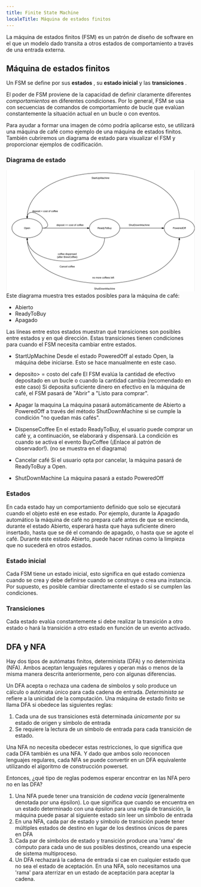 ```yaml
---
title: Finite State Machine
localeTitle: Máquina de estados finitos
---
```

La máquina de estados finitos (FSM) es un patrón de diseño de software en el que un modelo dado transita a otros estados de comportamiento a través de una entrada externa.

## Máquina de estados finitos

Un FSM se define por sus **estados** , su **estado inicial** y las **transiciones** .

El poder de FSM proviene de la capacidad de definir claramente diferentes _comportamientos_ en diferentes condiciones. Por lo general, FSM se usa con secuencias de comandos de comportamiento de bucle que evalúan constantemente la situación actual en un bucle o con eventos.

Para ayudar a formar una imagen de cómo podría aplicarse esto, se utilizará una máquina de café como ejemplo de una máquina de estados finitos. También cubriremos un diagrama de estado para visualizar el FSM y proporcionar ejemplos de codificación.

### Diagrama de estado

![Máquina de café diagrama de máquina de estado finito](https://raw.githubusercontent.com/arunma/blogimages/master/AkkaFSM/CoffeeMachineFSM.png) Este diagrama muestra tres estados posibles para la máquina de café:

*   Abierto
*   ReadyToBuy
*   Apagado

Las líneas entre estos estados muestran qué transiciones son posibles entre estados y en qué dirección. Estas transiciones tienen condiciones para cuando el FSM necesita cambiar entre estados.

*   StartUpMachine Desde el estado PoweredOff al estado Open, la máquina debe iniciarse. Esto se hace manualmente en este caso.
    
*   deposito> = costo del cafe El FSM evalúa la cantidad de efectivo depositado en un bucle o cuando la cantidad cambia (recomendado en este caso) Si deposita suficiente dinero en efectivo en la máquina de café, el FSM pasará de "Abrir" a "Listo para comprar".
    
*   Apagar la maquina La máquina pasará automáticamente de Abierto a PoweredOff a través del método ShutDownMachine si se cumple la condición "no quedan más cafés".
    
*   DispenseCoffee En el estado ReadyToBuy, el usuario puede comprar un café y, a continuación, se elaborará y dispensará. La condición es cuando se activa el evento BuyCoffee (¡Enlace al patrón de observador!). (no se muestra en el diagrama)
    
*   Cancelar café Si el usuario opta por cancelar, la máquina pasará de ReadyToBuy a Open.
    
*   ShutDownMachine La máquina pasará a estado PoweredOff
    

### Estados

En cada estado hay un comportamiento definido que solo se ejecutará cuando el objeto esté en ese estado. Por ejemplo, durante la Apagado automático la máquina de café no prepara café antes de que se encienda, durante el estado Abierto, esperará hasta que haya suficiente dinero insertado, hasta que se dé el comando de apagado, o hasta que se agote el café. Durante este estado Abierto, puede hacer rutinas como la limpieza que no sucederá en otros estados.

### Estado inicial

Cada FSM tiene un estado inicial, esto significa en qué estado comienza cuando se crea y debe definirse cuando se construye o crea una instancia. Por supuesto, es posible cambiar directamente el estado si se cumplen las condiciones.

### Transiciones

Cada estado evalúa constantemente si debe realizar la transición a otro estado o hará la transición a otro estado en función de un evento activado.

## DFA y NFA

Hay dos tipos de autómatas finitos, determinista (DFA) y no determinista (NFA). Ambos aceptan lenguajes regulares y operan más o menos de la misma manera descrita anteriormente, pero con algunas diferencias.

Un DFA acepta o rechaza una cadena de símbolos y solo produce un cálculo o autómata único para cada cadena de entrada. _Determinista se_ refiere a la unicidad de la computación. Una máquina de estado finito se llama DFA si obedece las siguientes reglas:

1.  Cada una de sus transiciones está determinada _únicamente_ por su estado de origen y símbolo de entrada
2.  Se requiere la lectura de un símbolo de entrada para cada transición de estado.

Una NFA no necesita obedecer estas restricciones, lo que significa que cada DFA también es una NFA. Y dado que ambos solo reconocen lenguajes regulares, cada NFA se puede convertir en un DFA equivalente utilizando el algoritmo de construcción powerset.

Entonces, ¿qué tipo de reglas podemos esperar encontrar en las NFA pero no en las DFA?

1.  Una NFA puede tener una transición de _cadena vacía_ (generalmente denotada por una épsilon). Lo que significa que cuando se encuentra en un estado determinado con una épsilon para una regla de transición, la máquina puede pasar al siguiente estado sin leer un símbolo de entrada
2.  En una NFA, cada par de estado y símbolo de transición puede tener múltiples estados de destino en lugar de los destinos únicos de pares en DFA
3.  Cada par de símbolos de estado y transición produce una 'rama' de cómputo para cada uno de sus posibles destinos, creando una especie de sistema multiproceso.
4.  Un DFA rechazará la cadena de entrada si cae en cualquier estado que no sea el estado de aceptación. En una NFA, solo necesitamos una 'rama' para aterrizar en un estado de aceptación para aceptar la cadena.